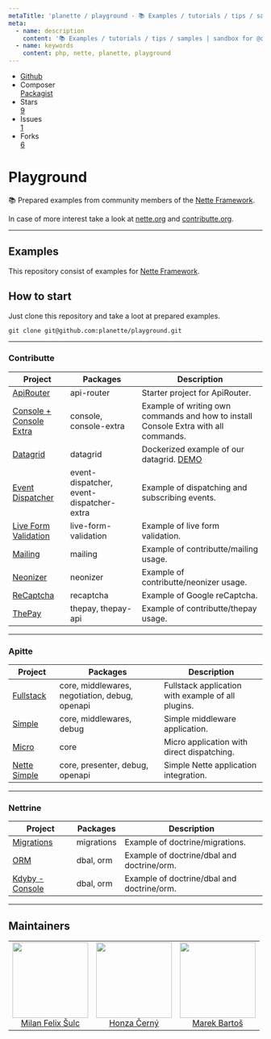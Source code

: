 ```yaml
---
metaTitle: 'planette / playground - 📚 Examples / tutorials / tips / samples | sandbox for @contributte'
meta:
  - name: description
    content: '📚 Examples / tutorials / tips / samples | sandbox for @contributte'
  - name: keywords
    content: php, nette, planette, playground
---
```


<ul class="gbuttons mb-2">
  <li>
    <div class="button-group">
      <div class="button-label">
        <a href="https://github.com/planette/playground">Github</a>
      </div>
    </div>
  </li>
  <li>
    <div class="button-group">
      <div class="button-label">Composer</div>
      <div class="button-value">
        <a href="https://packagist.org/packages/planette/playground">Packagist</a>
      </div>
    </div>
  </li>
  <li>
    <div class="button-group">
      <div class="button-label">Stars</div>
      <div class="button-value">
        <a href="https://github.com/planette/playground">9</a>
      </div>
    </div>
  </li>
  <li>
    <div class="button-group">
      <div class="button-label">Issues</div>
      <div class="button-value">
        <a href="https://github.com/planette/playground">1</a>
      </div>
    </div>
  </li>
  <li>
    <div class="button-group">
      <div class="button-label">Forks</div>
      <div class="button-value">
        <a href="https://github.com/planette/playground">6</a>
      </div>
    </div>
  </li>
</ul>

# Playground

:books: Prepared examples from community members of the [Nette Framework](https://nette.org).

In case of more interest take a look at [nette.org](https://nette.org) and [contributte.org](https://contributte.org).

-----

## Examples

This repository consist of examples for [Nette Framework](https://nette.org).

## How to start

Just clone this repository and take a loot at prepared examples.

```
git clone git@github.com:planette/playground.git
```

---

### Contributte

| Project | Packages | Description |
|---------|----------|-------------|
| [ApiRouter](https://github.com/contributte/playground/tree/master/contributte-api-router) | api-router | Starter project for ApiRouter. |
| [Console + Console Extra](https://github.com/contributte/playground/tree/master/contributte-console) | console, console-extra | Example of writing own commands and how to install Console Extra with all commands. |
| [Datagrid](https://github.com/contributte/playground/tree/master/contributte-datagrid) | datagrid | Dockerized example of our datagrid. [DEMO](https://examples.planette.io/contributte/datagrid/) |
| [Event Dispatcher](https://github.com/contributte/playground/tree/master/contributte-event-dispatcher) | event-dispatcher, event-dispatcher-extra | Example of dispatching and subscribing events. |
| [Live Form Validation](https://github.com/contributte/playground/tree/master/contributte-live-form-validation) | live-form-validation | Example of live form validation. |
| [Mailing](https://github.com/contributte/playground/tree/master/contributte-mailing) | mailing | Example of contributte/mailing usage. |
| [Neonizer](https://github.com/contributte/playground/tree/master/contributte-neonizer) | neonizer | Example of contributte/neonizer usage. |
| [ReCaptcha](https://github.com/contributte/playground/tree/master/contributte-reCAPTCHA) | recaptcha | Example of Google reCaptcha. |
| [ThePay](https://github.com/contributte/playground/tree/master/contributte-thepay) | thepay, thepay-api | Example of contributte/thepay usage. |

---

### Apitte

| Project | Packages | Description |
|---------|----------|-------------|
| [Fullstack](https://github.com/planette/playground/tree/master/apitte-fullstack) | core, middlewares, negotiation, debug, openapi | Fullstack application with example of all plugins. |
| [Simple](https://github.com/planette/playground/tree/master/apitte-simple) | core, middlewares, debug | Simple middleware application. |
| [Micro](https://github.com/planette/playground/tree/master/apitte-micro) | core | Micro application with direct dispatching. |
| [Nette Simple](https://github.com/planette/playground/tree/master/apitte-nette-simple) | core, presenter, debug, openapi | Simple Nette application integration. |

---

### Nettrine

| Project | Packages | Description |
|---------|----------|-------------|
| [Migrations](https://github.com/planette/playground/tree/master/nettrine-migrations) | migrations | Example of doctrine/migrations. |
| [ORM](https://github.com/planette/playground/tree/master/nettrine-orm) | dbal, orm | Example of doctrine/dbal and doctrine/orm. |
| [Kdyby - Console](https://github.com/planette/playground/tree/master/nettrine-kdyby-console) | dbal, orm | Example of doctrine/dbal and doctrine/orm. |

---

## Maintainers

<table>
  <tbody>
    <tr>
      <td align="center">
        <a href="https://github.com/f3l1x">
            <img width="150" height="150" src="https://avatars2.githubusercontent.com/u/538058?v=4&s=130">
        </a>
        </br>
        <a href="https://github.com/f3l1x">Milan Felix Šulc</a>
      </td>
      <td align="center">
        <a href="https://github.com/chemix">
            <img width="150" height="150" src="https://avatars0.githubusercontent.com/u/42802?s=130&v=4">
        </a>
        </br>
        <a href="https://github.com/chemix">Honza Černý</a>
      </td>
      <td align="center">
        <a href="https://github.com/mabar">
            <img width="150" height="150" src="https://avatars0.githubusercontent.com/u/20974277?s=130&v=4">
        </a>
        </br>
        <a href="https://github.com/mabar">Marek Bartoš</a>
      </td>
    </tr>
  </tbody>
</table>


